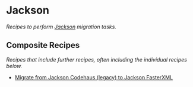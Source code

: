 # Jackson

_Recipes to perform [Jackson](https://fasterxml.com/) migration tasks._

## Composite Recipes

_Recipes that include further recipes, often including the individual recipes below._

* [Migrate from Jackson Codehaus (legacy) to Jackson FasterXML](./codehaustofasterxml.md)


